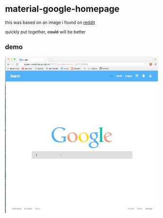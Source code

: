 # material-google-homepage
this was based on an image i found on [reddit](https://www.reddit.com/r/Design/comments/3d15om/google_homepage_material_design_concept/)

quickly put together, ~~could~~ will be better

## demo
![custom-google-search](custom-google-search.gif)
